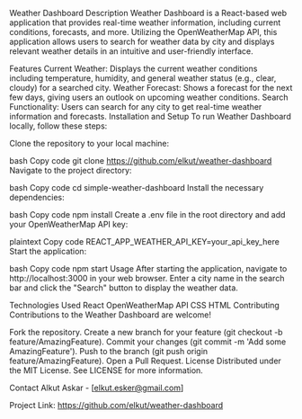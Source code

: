 Weather Dashboard
Description
Weather Dashboard is a React-based web application that provides real-time weather information, including current conditions, forecasts, and more. Utilizing the OpenWeatherMap API, this application allows users to search for weather data by city and displays relevant weather details in an intuitive and user-friendly interface.

Features
Current Weather: Displays the current weather conditions including temperature, humidity, and general weather status (e.g., clear, cloudy) for a searched city.
Weather Forecast: Shows a forecast for the next few days, giving users an outlook on upcoming weather conditions.
Search Functionality: Users can search for any city to get real-time weather information and forecasts.
Installation and Setup
To run Weather Dashboard locally, follow these steps:

Clone the repository to your local machine:

bash
Copy code
git clone https://github.com/elkut/weather-dashboard
Navigate to the project directory:

bash
Copy code
cd simple-weather-dashboard
Install the necessary dependencies:

bash
Copy code
npm install
Create a .env file in the root directory and add your OpenWeatherMap API key:

plaintext
Copy code
REACT_APP_WEATHER_API_KEY=your_api_key_here
Start the application:

bash
Copy code
npm start
Usage
After starting the application, navigate to http://localhost:3000 in your web browser. Enter a city name in the search bar and click the "Search" button to display the weather data.

Technologies Used
React
OpenWeatherMap API
CSS
HTML
Contributing
Contributions to the Weather Dashboard are welcome!

Fork the repository.
Create a new branch for your feature (git checkout -b feature/AmazingFeature).
Commit your changes (git commit -m 'Add some AmazingFeature').
Push to the branch (git push origin feature/AmazingFeature).
Open a Pull Request.
License
Distributed under the MIT License. See LICENSE for more information.

Contact
Alkut Askar - [elkut.esker@gmail.com]

Project Link: https://github.com/elkut/weather-dashboard
